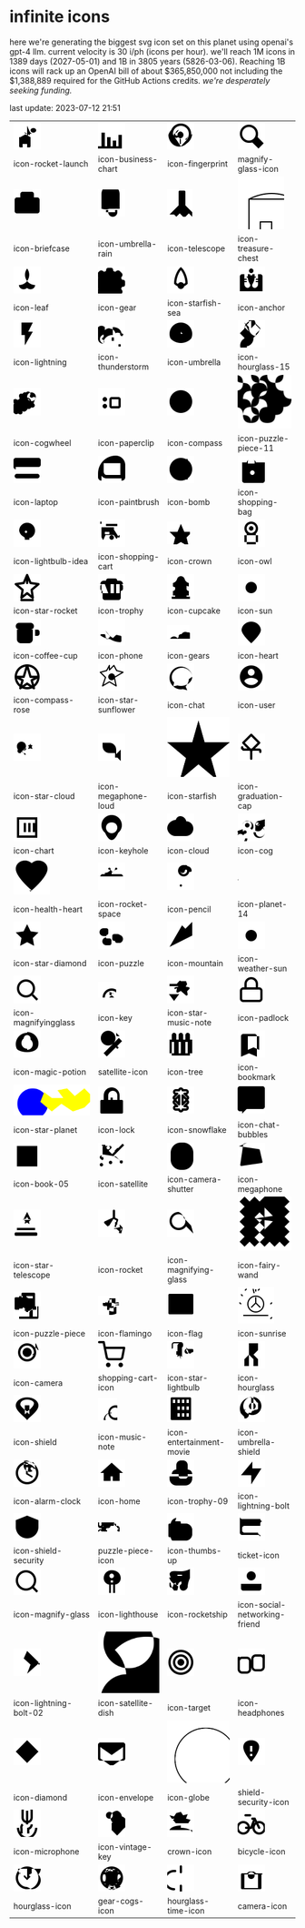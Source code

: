 # infinite icons

here we're generating the biggest svg icon set on this planet using openai's gpt-4 llm. current velocity is 30 i/ph (icons per hour). we'll reach 1M icons in 1389 days (2027-05-01) and 1B in 3805 years (5826-03-06). Reaching 1B icons will rack up an OpenAI bill of about $365,850,000 not including the $1,388,889 required for the GitHub Actions credits. _we're desperately seeking funding._

last update: 2023-07-12 21:51

|  |  |  |  |
| ---- | ---- | ---- | ---- |
| ![icons/icon-rocket-launch](icons/icon-rocket-launch.svg) | ![icons/icon-business-chart](icons/icon-business-chart.svg) | ![icons/icon-fingerprint](icons/icon-fingerprint.svg) | ![icons/magnify-glass-icon](icons/magnify-glass-icon.svg) 
| icon-rocket-launch | icon-business-chart | icon-fingerprint | magnify-glass-icon 
| ![icons/icon-briefcase](icons/icon-briefcase.svg) | ![icons/icon-umbrella-rain](icons/icon-umbrella-rain.svg) | ![icons/icon-telescope](icons/icon-telescope.svg) | ![icons/icon-treasure-chest](icons/icon-treasure-chest.svg) 
| icon-briefcase | icon-umbrella-rain | icon-telescope | icon-treasure-chest 
| ![icons/icon-leaf](icons/icon-leaf.svg) | ![icons/icon-gear](icons/icon-gear.svg) | ![icons/icon-starfish-sea](icons/icon-starfish-sea.svg) | ![icons/icon-anchor](icons/icon-anchor.svg) 
| icon-leaf | icon-gear | icon-starfish-sea | icon-anchor 
| ![icons/icon-lightning](icons/icon-lightning.svg) | ![icons/icon-thunderstorm](icons/icon-thunderstorm.svg) | ![icons/icon-umbrella](icons/icon-umbrella.svg) | ![icons/icon-hourglass-15](icons/icon-hourglass-15.svg) 
| icon-lightning | icon-thunderstorm | icon-umbrella | icon-hourglass-15 
| ![icons/icon-cogwheel](icons/icon-cogwheel.svg) | ![icons/icon-paperclip](icons/icon-paperclip.svg) | ![icons/icon-compass](icons/icon-compass.svg) | ![icons/icon-puzzle-piece-11](icons/icon-puzzle-piece-11.svg) 
| icon-cogwheel | icon-paperclip | icon-compass | icon-puzzle-piece-11 
| ![icons/icon-laptop](icons/icon-laptop.svg) | ![icons/icon-paintbrush](icons/icon-paintbrush.svg) | ![icons/icon-bomb](icons/icon-bomb.svg) | ![icons/icon-shopping-bag](icons/icon-shopping-bag.svg) 
| icon-laptop | icon-paintbrush | icon-bomb | icon-shopping-bag 
| ![icons/icon-lightbulb-idea](icons/icon-lightbulb-idea.svg) | ![icons/icon-shopping-cart](icons/icon-shopping-cart.svg) | ![icons/icon-crown](icons/icon-crown.svg) | ![icons/icon-owl](icons/icon-owl.svg) 
| icon-lightbulb-idea | icon-shopping-cart | icon-crown | icon-owl 
| ![icons/icon-star-rocket](icons/icon-star-rocket.svg) | ![icons/icon-trophy](icons/icon-trophy.svg) | ![icons/icon-cupcake](icons/icon-cupcake.svg) | ![icons/icon-sun](icons/icon-sun.svg) 
| icon-star-rocket | icon-trophy | icon-cupcake | icon-sun 
| ![icons/icon-coffee-cup](icons/icon-coffee-cup.svg) | ![icons/icon-phone](icons/icon-phone.svg) | ![icons/icon-gears](icons/icon-gears.svg) | ![icons/icon-heart](icons/icon-heart.svg) 
| icon-coffee-cup | icon-phone | icon-gears | icon-heart 
| ![icons/icon-compass-rose](icons/icon-compass-rose.svg) | ![icons/icon-star-sunflower](icons/icon-star-sunflower.svg) | ![icons/icon-chat](icons/icon-chat.svg) | ![icons/icon-user](icons/icon-user.svg) 
| icon-compass-rose | icon-star-sunflower | icon-chat | icon-user 
| ![icons/icon-star-cloud](icons/icon-star-cloud.svg) | ![icons/icon-megaphone-loud](icons/icon-megaphone-loud.svg) | ![icons/icon-starfish](icons/icon-starfish.svg) | ![icons/icon-graduation-cap](icons/icon-graduation-cap.svg) 
| icon-star-cloud | icon-megaphone-loud | icon-starfish | icon-graduation-cap 
| ![icons/icon-chart](icons/icon-chart.svg) | ![icons/icon-keyhole](icons/icon-keyhole.svg) | ![icons/icon-cloud](icons/icon-cloud.svg) | ![icons/icon-cog](icons/icon-cog.svg) 
| icon-chart | icon-keyhole | icon-cloud | icon-cog 
| ![icons/icon-health-heart](icons/icon-health-heart.svg) | ![icons/icon-rocket-space](icons/icon-rocket-space.svg) | ![icons/icon-pencil](icons/icon-pencil.svg) | ![icons/icon-planet-14](icons/icon-planet-14.svg) 
| icon-health-heart | icon-rocket-space | icon-pencil | icon-planet-14 
| ![icons/icon-star-diamond](icons/icon-star-diamond.svg) | ![icons/icon-puzzle](icons/icon-puzzle.svg) | ![icons/icon-mountain](icons/icon-mountain.svg) | ![icons/icon-weather-sun](icons/icon-weather-sun.svg) 
| icon-star-diamond | icon-puzzle | icon-mountain | icon-weather-sun 
| ![icons/icon-magnifyingglass](icons/icon-magnifyingglass.svg) | ![icons/icon-key](icons/icon-key.svg) | ![icons/icon-star-music-note](icons/icon-star-music-note.svg) | ![icons/icon-padlock](icons/icon-padlock.svg) 
| icon-magnifyingglass | icon-key | icon-star-music-note | icon-padlock 
| ![icons/icon-magic-potion](icons/icon-magic-potion.svg) | ![icons/satellite-icon](icons/satellite-icon.svg) | ![icons/icon-tree](icons/icon-tree.svg) | ![icons/icon-bookmark](icons/icon-bookmark.svg) 
| icon-magic-potion | satellite-icon | icon-tree | icon-bookmark 
| ![icons/icon-star-planet](icons/icon-star-planet.svg) | ![icons/icon-lock](icons/icon-lock.svg) | ![icons/icon-snowflake](icons/icon-snowflake.svg) | ![icons/icon-chat-bubbles](icons/icon-chat-bubbles.svg) 
| icon-star-planet | icon-lock | icon-snowflake | icon-chat-bubbles 
| ![icons/icon-book-05](icons/icon-book-05.svg) | ![icons/icon-satellite](icons/icon-satellite.svg) | ![icons/icon-camera-shutter](icons/icon-camera-shutter.svg) | ![icons/icon-megaphone](icons/icon-megaphone.svg) 
| icon-book-05 | icon-satellite | icon-camera-shutter | icon-megaphone 
| ![icons/icon-star-telescope](icons/icon-star-telescope.svg) | ![icons/icon-rocket](icons/icon-rocket.svg) | ![icons/icon-magnifying-glass](icons/icon-magnifying-glass.svg) | ![icons/icon-fairy-wand](icons/icon-fairy-wand.svg) 
| icon-star-telescope | icon-rocket | icon-magnifying-glass | icon-fairy-wand 
| ![icons/icon-puzzle-piece](icons/icon-puzzle-piece.svg) | ![icons/icon-flamingo](icons/icon-flamingo.svg) | ![icons/icon-flag](icons/icon-flag.svg) | ![icons/icon-sunrise](icons/icon-sunrise.svg) 
| icon-puzzle-piece | icon-flamingo | icon-flag | icon-sunrise 
| ![icons/icon-camera](icons/icon-camera.svg) | ![icons/shopping-cart-icon](icons/shopping-cart-icon.svg) | ![icons/icon-star-lightbulb](icons/icon-star-lightbulb.svg) | ![icons/icon-hourglass](icons/icon-hourglass.svg) 
| icon-camera | shopping-cart-icon | icon-star-lightbulb | icon-hourglass 
| ![icons/icon-shield](icons/icon-shield.svg) | ![icons/icon-music-note](icons/icon-music-note.svg) | ![icons/icon-entertainment-movie](icons/icon-entertainment-movie.svg) | ![icons/icon-umbrella-shield](icons/icon-umbrella-shield.svg) 
| icon-shield | icon-music-note | icon-entertainment-movie | icon-umbrella-shield 
| ![icons/icon-alarm-clock](icons/icon-alarm-clock.svg) | ![icons/icon-home](icons/icon-home.svg) | ![icons/icon-trophy-09](icons/icon-trophy-09.svg) | ![icons/icon-lightning-bolt](icons/icon-lightning-bolt.svg) 
| icon-alarm-clock | icon-home | icon-trophy-09 | icon-lightning-bolt 
| ![icons/icon-shield-security](icons/icon-shield-security.svg) | ![icons/puzzle-piece-icon](icons/puzzle-piece-icon.svg) | ![icons/icon-thumbs-up](icons/icon-thumbs-up.svg) | ![icons/ticket-icon](icons/ticket-icon.svg) 
| icon-shield-security | puzzle-piece-icon | icon-thumbs-up | ticket-icon 
| ![icons/icon-magnify-glass](icons/icon-magnify-glass.svg) | ![icons/icon-lighthouse](icons/icon-lighthouse.svg) | ![icons/icon-rocketship](icons/icon-rocketship.svg) | ![icons/icon-social-networking-friend](icons/icon-social-networking-friend.svg) 
| icon-magnify-glass | icon-lighthouse | icon-rocketship | icon-social-networking-friend 
| ![icons/icon-lightning-bolt-02](icons/icon-lightning-bolt-02.svg) | ![icons/icon-satellite-dish](icons/icon-satellite-dish.svg) | ![icons/icon-target](icons/icon-target.svg) | ![icons/icon-headphones](icons/icon-headphones.svg) 
| icon-lightning-bolt-02 | icon-satellite-dish | icon-target | icon-headphones 
| ![icons/icon-diamond](icons/icon-diamond.svg) | ![icons/icon-envelope](icons/icon-envelope.svg) | ![icons/icon-globe](icons/icon-globe.svg) | ![icons/shield-security-icon](icons/shield-security-icon.svg) 
| icon-diamond | icon-envelope | icon-globe | shield-security-icon 
| ![icons/icon-microphone](icons/icon-microphone.svg) | ![icons/icon-vintage-key](icons/icon-vintage-key.svg) | ![icons/crown-icon](icons/crown-icon.svg) | ![icons/bicycle-icon](icons/bicycle-icon.svg) 
| icon-microphone | icon-vintage-key | crown-icon | bicycle-icon 
| ![icons/hourglass-icon](icons/hourglass-icon.svg) | ![icons/gear-cogs-icon](icons/gear-cogs-icon.svg) | ![icons/hourglass-time-icon](icons/hourglass-time-icon.svg) | ![icons/camera-icon](icons/camera-icon.svg) 
| hourglass-icon | gear-cogs-icon | hourglass-time-icon | camera-icon 

